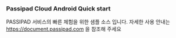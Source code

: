 ### Passipad Cloud Android Quick start

PASSIPAD 서비스의 빠른 체험을 위한 샘플 소스 입니다.
자세한 사용 안내는 https://document.passipad.com 을 참조해 주세요

